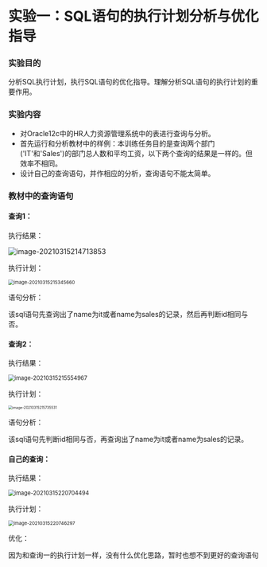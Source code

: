 # 实验一：SQL语句的执行计划分析与优化指导



### 实验目的

分析SQL执行计划，执行SQL语句的优化指导。理解分析SQL语句的执行计划的重要作用。

### 实验内容

- 对Oracle12c中的HR人力资源管理系统中的表进行查询与分析。
- 首先运行和分析教材中的样例：本训练任务目的是查询两个部门('IT'和'Sales')的部门总人数和平均工资，以下两个查询的结果是一样的。但效率不相同。
- 设计自己的查询语句，并作相应的分析，查询语句不能太简单。

### 教材中的查询语句

#### 查询1：

执行结果：

![image-20210315214713853](C:\Users\25827\AppData\Roaming\Typora\typora-user-images\image-20210315214713853.png)



执行计划：

<img src="C:\Users\25827\AppData\Roaming\Typora\typora-user-images\image-20210315215345660.png" alt="image-20210315215345660" style="zoom: 67%;" />

语句分析：

该sql语句先查询出了name为it或者name为sales的记录，然后再判断id相同与否。



#### 查询2：

执行结果：

<img src="C:\Users\25827\AppData\Roaming\Typora\typora-user-images\image-20210315215554967.png" alt="image-20210315215554967" style="zoom:80%;" />

执行计划：

<img src="C:\Users\25827\AppData\Roaming\Typora\typora-user-images\image-20210315215735531.png" alt="image-20210315215735531" style="zoom: 50%;" />

语句分析：

该sql语句先判断id相同与否，再查询出了name为it或者name为sales的记录。

#### 自己的查询：

执行结果：

<img src="C:\Users\25827\AppData\Roaming\Typora\typora-user-images\image-20210315220704494.png" alt="image-20210315220704494" style="zoom: 80%;" />

执行计划：

<img src="C:\Users\25827\AppData\Roaming\Typora\typora-user-images\image-20210315220746297.png" alt="image-20210315220746297" style="zoom:67%;" />

优化：

因为和查询一的执行计划一样，没有什么优化思路，暂时也想不到更好的查询语句